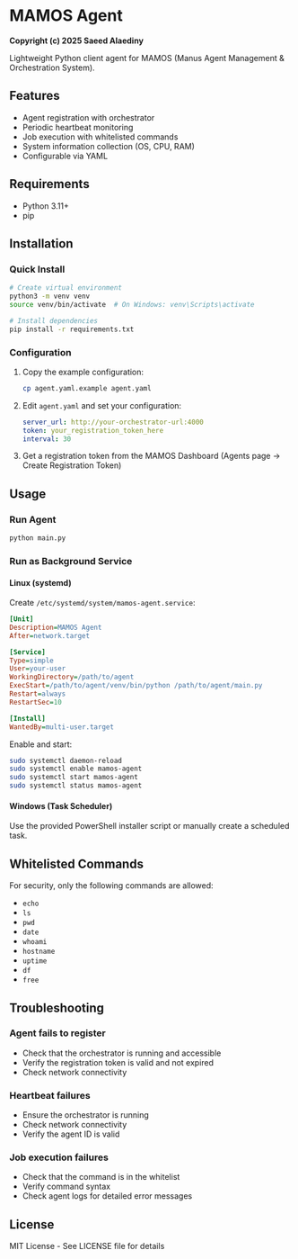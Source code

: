 # MAMOS Agent

**Copyright (c) 2025 Saeed Alaediny**

Lightweight Python client agent for MAMOS (Manus Agent Management & Orchestration System).

## Features

- Agent registration with orchestrator
- Periodic heartbeat monitoring
- Job execution with whitelisted commands
- System information collection (OS, CPU, RAM)
- Configurable via YAML

## Requirements

- Python 3.11+
- pip

## Installation

### Quick Install

```bash
# Create virtual environment
python3 -m venv venv
source venv/bin/activate  # On Windows: venv\Scripts\activate

# Install dependencies
pip install -r requirements.txt
```

### Configuration

1. Copy the example configuration:
   ```bash
   cp agent.yaml.example agent.yaml
   ```

2. Edit `agent.yaml` and set your configuration:
   ```yaml
   server_url: http://your-orchestrator-url:4000
   token: your_registration_token_here
   interval: 30
   ```

3. Get a registration token from the MAMOS Dashboard (Agents page → Create Registration Token)

## Usage

### Run Agent

```bash
python main.py
```

### Run as Background Service

#### Linux (systemd)

Create `/etc/systemd/system/mamos-agent.service`:

```ini
[Unit]
Description=MAMOS Agent
After=network.target

[Service]
Type=simple
User=your-user
WorkingDirectory=/path/to/agent
ExecStart=/path/to/agent/venv/bin/python /path/to/agent/main.py
Restart=always
RestartSec=10

[Install]
WantedBy=multi-user.target
```

Enable and start:
```bash
sudo systemctl daemon-reload
sudo systemctl enable mamos-agent
sudo systemctl start mamos-agent
sudo systemctl status mamos-agent
```

#### Windows (Task Scheduler)

Use the provided PowerShell installer script or manually create a scheduled task.

## Whitelisted Commands

For security, only the following commands are allowed:

- `echo`
- `ls`
- `pwd`
- `date`
- `whoami`
- `hostname`
- `uptime`
- `df`
- `free`

## Troubleshooting

### Agent fails to register

- Check that the orchestrator is running and accessible
- Verify the registration token is valid and not expired
- Check network connectivity

### Heartbeat failures

- Ensure the orchestrator is running
- Check network connectivity
- Verify the agent ID is valid

### Job execution failures

- Check that the command is in the whitelist
- Verify command syntax
- Check agent logs for detailed error messages

## License

MIT License - See LICENSE file for details

